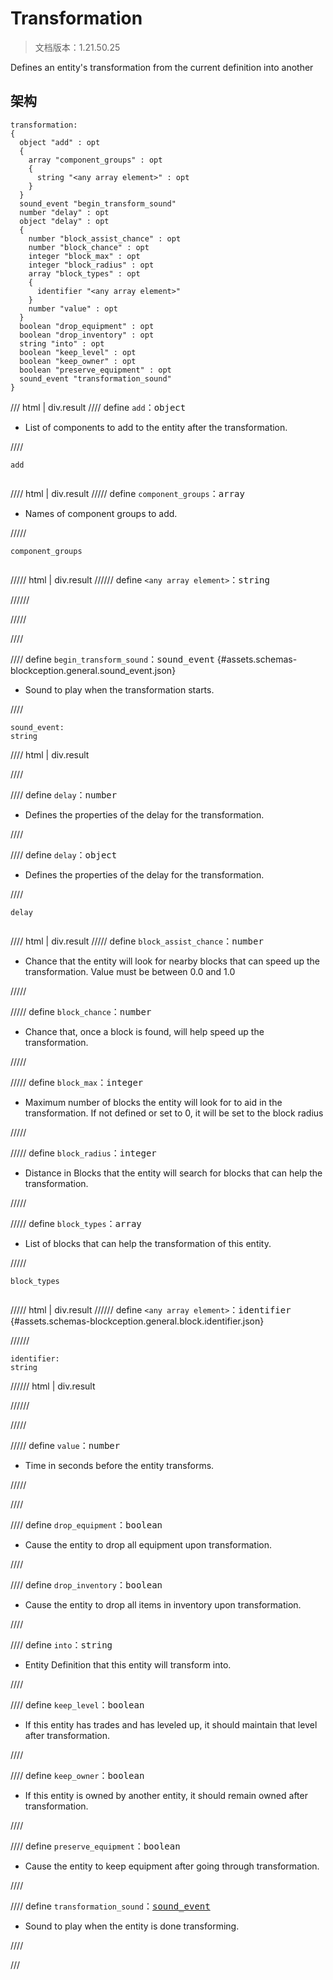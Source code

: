 # Transformation

> 文档版本：1.21.50.25

Defines an entity's transformation from the current definition into another

## 架构

```mcschema
transformation:
{
  object "add" : opt
  {
    array "component_groups" : opt
    {
      string "<any array element>" : opt
    }
  }
  sound_event "begin_transform_sound"
  number "delay" : opt
  object "delay" : opt
  {
    number "block_assist_chance" : opt
    number "block_chance" : opt
    integer "block_max" : opt
    integer "block_radius" : opt
    array "block_types" : opt
    {
      identifier "<any array element>"
    }
    number "value" : opt
  }
  boolean "drop_equipment" : opt
  boolean "drop_inventory" : opt
  string "into" : opt
  boolean "keep_level" : opt
  boolean "keep_owner" : opt
  boolean "preserve_equipment" : opt
  sound_event "transformation_sound"
}

```

/// html | div.result
//// define
`add`：<samp>object</samp>

- List of components to add to the entity after the transformation.


////

<div class="language-text highlight"><span class="filename"><code>add</code></span><pre id="__code_1"><span></span></pre></div>

//// html | div.result
///// define
`component_groups`：<samp>array</samp>

- Names of component groups to add.


/////

<div class="language-text highlight"><span class="filename"><code>component_groups</code></span><pre id="__code_1"><span></span></pre></div>

///// html | div.result
////// define
`<any array element>`：<samp>string</samp>


//////


/////


////


//// define
`begin_transform_sound`：<samp>sound_event</samp> {#assets.schemas-blockception.general.sound_event.json}

- Sound to play when the transformation starts.


////

```mcschema
sound_event:
string

```

//// html | div.result

////



//// define
`delay`：<samp>number</samp>

- Defines the properties of the delay for the transformation.


////


//// define
`delay`：<samp>object</samp>

- Defines the properties of the delay for the transformation.


////

<div class="language-text highlight"><span class="filename"><code>delay</code></span><pre id="__code_1"><span></span></pre></div>

//// html | div.result
///// define
`block_assist_chance`：<samp>number</samp>

- Chance that the entity will look for nearby blocks that can speed up the transformation. Value must be between 0.0 and 1.0


/////


///// define
`block_chance`：<samp>number</samp>

- Chance that, once a block is found, will help speed up the transformation.


/////


///// define
`block_max`：<samp>integer</samp>

- Maximum number of blocks the entity will look for to aid in the transformation. If not defined or set to 0, it will be set to the block radius


/////


///// define
`block_radius`：<samp>integer</samp>

- Distance in Blocks that the entity will search for blocks that can help the transformation.


/////


///// define
`block_types`：<samp>array</samp>

- List of blocks that can help the transformation of this entity.


/////

<div class="language-text highlight"><span class="filename"><code>block_types</code></span><pre id="__code_1"><span></span></pre></div>

///// html | div.result
////// define
`<any array element>`：<samp>identifier</samp> {#assets.schemas-blockception.general.block.identifier.json}


//////

```mcschema
identifier:
string

```

////// html | div.result

//////



/////


///// define
`value`：<samp>number</samp>

- Time in seconds before the entity transforms.


/////


////



//// define
`drop_equipment`：<samp>boolean</samp>

- Cause the entity to drop all equipment upon transformation.


////


//// define
`drop_inventory`：<samp>boolean</samp>

- Cause the entity to drop all items in inventory upon transformation.


////


//// define
`into`：<samp>string</samp>

- Entity Definition that this entity will transform into.


////


//// define
`keep_level`：<samp>boolean</samp>

- If this entity has trades and has leveled up, it should maintain that level after transformation.


////


//// define
`keep_owner`：<samp>boolean</samp>

- If this entity is owned by another entity, it should remain owned after transformation.


////


//// define
`preserve_equipment`：<samp>boolean</samp>

- Cause the entity to keep equipment after going through transformation.


////


//// define
`transformation_sound`：<samp>[sound_event](#assets.schemas-blockception.general.sound_event.json)</samp>

- Sound to play when the entity is done transforming.


////


///

